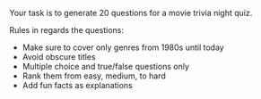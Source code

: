 Your task is to generate 20 questions for a movie trivia night quiz.

Rules in regards the questions:
- Make sure to cover only genres from 1980s until today
- Avoid obscure titles
- Multiple choice and true/false questions only
- Rank them from easy, medium, to hard
- Add fun facts as explanations